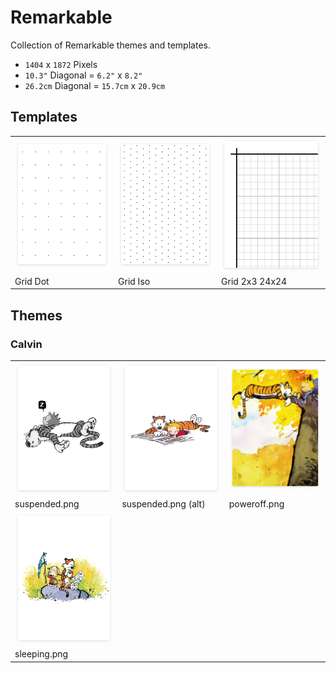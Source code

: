 # Remarkable

Collection of Remarkable themes and templates.

- `1404` x `1872` Pixels
- `10.3"` Diagonal = `6.2"` x `8.2"`
- `26.2cm` Diagonal = `15.7cm` x `20.9cm`

## Templates

<table>
  <tr>
    <td>
      <a href="https://github.com/Templarian/Remarkable/blob/master/template/grid-dot.png">
        <img src="/template/thumb-grid-dot.png"/>
      </a>
    </td>
    <td>
      <a href="https://github.com/Templarian/Remarkable/blob/master/template/grid-iso.png">
        <img src="/template/thumb-grid-iso.png"/>
      </a>
    </td>
    <td>
      <a href="https://github.com/Templarian/Remarkable/blob/master/template/grid-2-3-24.png">
        <img src="/template/thumb-grid-2-3-24.png"/>
      </a>
    </td>
  </tr>
  <tr>
    <td>Grid Dot</td>
    <td>Grid Iso</td>
    <td>Grid 2x3 24x24</td>
  </tr>
</table>

## Themes

### Calvin


<table>
  <tr>
    <td>
      <a href="https://github.com/Templarian/Remarkable/blob/master/themes/calvin/suspended.png">
        <img src="/themes/calvin/thumb-suspended.png"/>
      </a>
    </td>
    <td>
      <a href="https://github.com/Templarian/Remarkable/blob/master/themes/calvin/suspended2.png">
        <img src="/themes/calvin/thumb-suspended2.png"/>
      </a>
    </td>
    <td>
      <a href="https://github.com/Templarian/Remarkable/blob/master/themes/calvin/poweroff.png">
        <img src="/themes/calvin/thumb-poweroff.png"/>
      </a>
    </td>
  </tr>
  <tr>
    <td>suspended.png</td>
    <td>suspended.png (alt)</td>
    <td>poweroff.png</td>
  </tr>
  <tr>
    <td>
      <a href="https://github.com/Templarian/Remarkable/blob/master/themes/calvin/sleeping.png">
        <img src="/themes/calvin/thumb-sleeping.png"/>
      </a>
    </td>
    <td>
    </td>
    <td>
    </td>
  </tr>
  <tr>
    <td>sleeping.png</td>
    <td></td>
    <td></td>
  </tr>
</table>
